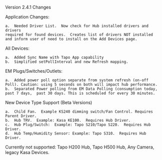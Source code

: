 Version 2.4.1 Changes

Application Changes:

	a.  Needed Driver List.  Now check for Hub installed drivers and drivers 
	required for found devices.  Creates list of drivers NOT installed
	and inform user of need to install on the Add Devices page.

All Devices:

	a.  Added Sync Name with Tapo App capability
	b.  Simplified setPollInterval and new Refresh mapping.

EM Plugs/Switches/Outlets:

	a.  Added power poll option separate from system refresh (on-off Poll). Caution: using 5 seconds on both will impact hub performance.
	b.  Separated Power polling from EM Data Polling (consumption today, past 7 days,  past 30 days. This is scheduled for every 30 minutes.

New Device Type Support (Beta Versions)

	a.  Child Fan.  Example KS240 dimming switch/Fan Control. Requires Parent Driver.
	b.  Hub TRV.  Example: Kasa KE100.  Requires Hub Driver.
	c.  Hub Plug/Switch:  Example: Tapo S210/Tapo S220.  Requires Hub Driver.
	d.  Hub Temp/Humidity Sensor: Example: Tapo S310.  Requires Hub Driver.

Currently not supported:  Tapo H200 Hub, Tapo H500 Hub, Any Camera, legacy Kasa Devices.
